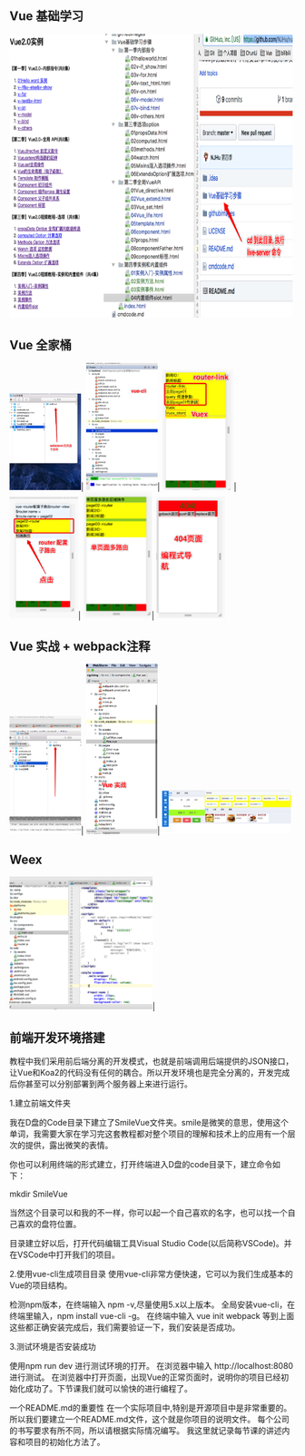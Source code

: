 ## Vue 基础学习

<div>
<img src="./githubimages/jichudemo.png" width="33%" height="500px"><img src="./githubimages/jicchumulu.jpg" width="33%" height="500px"><img src="./githubimages/Snip20180302_25.png" width="33%" height="500px">
</div>


## Vue 全家桶

<div>
<img src="githubimages/Snip20180306_6.png" width="25%">|
<img src="./githubimages/Snip20180306_13.png" width="25%">|
<img src="./githubimages/Snip20180306_7.png" width="25%">|
<img src="./githubimages/Snip20180306_8.png" width="24%">|
<img src="./githubimages/Snip20180306_9.png" width="24%">|
<img src="./githubimages/Snip20180306_11.png" width="24%">
</div>

## Vue 实战 + webpack注释

<div>
<img src="./githubimages/Snip20180313_1.png" width="25%">|
<img src="./githubimages/Snip20180313_2.png" width="25%">|
<img src="./githubimages/Snip20180313_4.png" width="45%">
</div>

## Weex

<div>
<img src="./githubimages/Snip20180327_4.png" width="50%">|
</div>


## 前端开发环境搭建

教程中我们采用前后端分离的开发模式，也就是前端调用后端提供的JSON接口，让Vue和Koa2的代码没有任何的耦合。所以开发环境也是完全分离的，开发完成后你甚至可以分别部署到两个服务器上来进行运行。

1.建立前端文件夹

我在D盘的Code目录下建立了SmileVue文件夹。smile是微笑的意思，使用这个单词，我需要大家在学习完这套教程都对整个项目的理解和技术上的应用有一个层次的提供，露出微笑的表情。

你也可以利用终端的形式建立，打开终端进入D盘的code目录下，建立命令如下：

mkdir SmileVue

当然这个目录可以和我的不一样，你可以起一个自己喜欢的名字，也可以找一个自己喜欢的盘符位置。

目录建立好以后，打开代码编辑工具Visual Studio Code(以后简称VSCode)。并在VSCode中打开我们的项目。

2.使用vue-cli生成项目目录
使用vue-cli非常方便快速，它可以为我们生成基本的Vue的项目结构。

检测npm版本，在终端输入 npm -v,尽量使用5.x以上版本。
全局安装vue-cli，在终端里输入，npm install vue-cli -g。
在终端中输入 vue init webpack
等到上面这些都正确安装完成后，我们需要验证一下，我们安装是否成功。

3.测试环境是否安装成功

使用npm run dev 进行测试环境的打开。
在浏览器中输入 http://localhost:8080 进行测试。
在浏览器中打开页面，出现Vue的正常页面时，说明你的项目已经初始化成功了。下节课我们就可以愉快的进行编程了。

一个README.md的重要性
在一个实际项目中,特别是开源项目中是非常重要的。
所以我们要建立一个README.md文件，这个就是你项目的说明文件。
每个公司的书写要求有所不同，所以请根据实际情况编写。
我这里就记录每节课的讲述内容和项目的初始化方法了。
